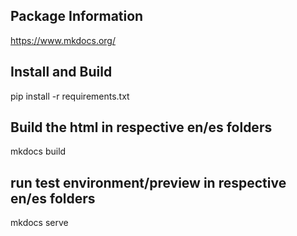 ## Package Information

https://www.mkdocs.org/

## Install and Build
pip install -r requirements.txt

## Build the html in respective en/es folders
mkdocs build

## run test environment/preview in respective en/es folders
mkdocs serve
